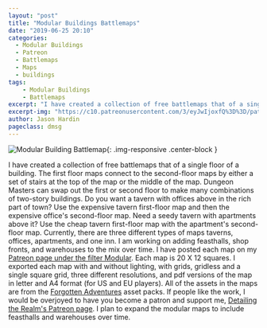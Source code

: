 ```yaml
---
layout: "post"
title: "Modular Buildings Battlemaps"
date: "2019-06-25 20:10"
categories:
  - Modular Buildings
  - Patreon
  - Battlemaps
  - Maps
  - buildings
tags:
    - Modular Buildings
    - Battlemaps
excerpt: "I have created a collection of free battlemaps that of a single floor of a building. The first floor maps connect to the second-floor maps by either a set of stairs at the top of the map or the middle of the map.  Dungeon Masters can swap out the first or second floor to make many combinations of two-story buildings."
excerpt-img: "https://c10.patreonusercontent.com/3/eyJwIjoxfQ%3D%3D/patreon-media/p/post/38545666/d00d4d7244a74c2db6317aac6b3405dc/1.jpg?token-time=1594317475&token-hash=-VJI4CRvhvK5rQoFG8Ns4eu7v4ZAQL9yVer0USL0zSs%3D"
author: Jason Hardin
pageclass: dmsg
---
```

![Modular Building Battlemap](https://c10.patreonusercontent.com/3/eyJwIjoxfQ%3D%3D/patreon-media/p/post/38545666/d00d4d7244a74c2db6317aac6b3405dc/1.jpg?token-time=1594317475&token-hash=-VJI4CRvhvK5rQoFG8Ns4eu7v4ZAQL9yVer0USL0zSs%3D){: .img-responsive  .center-block }

I have created a collection of free battlemaps that of a single floor of a building. The first floor maps connect to the second-floor maps by either a set of stairs at the top of the map or the middle of the map.  Dungeon Masters can swap out the first or second floor to make many combinations of two-story buildings.
Do you want a tavern with offices above in the rich part of town? Use the expensive tavern first-floor map and then the expensive office's second-floor map. Need a seedy tavern with apartments above it? Use the cheap tavern first-floor map with the apartment's second-floor map. Currently, there are three different types of maps taverns, offices, apartments, and one inn. I am working on adding feasthalls, shop fronts, and warehouses to the mix over time.
I have posted each map on my [Patreon page under the filter Modular](https://www.patreon.com/detailingtherealm/posts?filters%5Btag%5D=Modular). Each map is 20 X 12 squares. I exported each map with and without lighting, with grids, gridless and a single square grid, three different resolutions, and pdf versions of the map in letter and A4 format (for US and EU players). All of the assets in the maps are from the [Forgotten Adventures](https://www.patreon.com/detailingtherealm/posts?filters%5Btag%5D=Modular) asset packs.
If people like the work, I would be overjoyed to have you become a patron and support me, [Detailing the Realm's Patreon page](https://www.patreon.com/detailingtherealm/posts?filters%5Btag%5D=Modular). I plan to expand the modular maps to include feasthalls and warehouses over time.